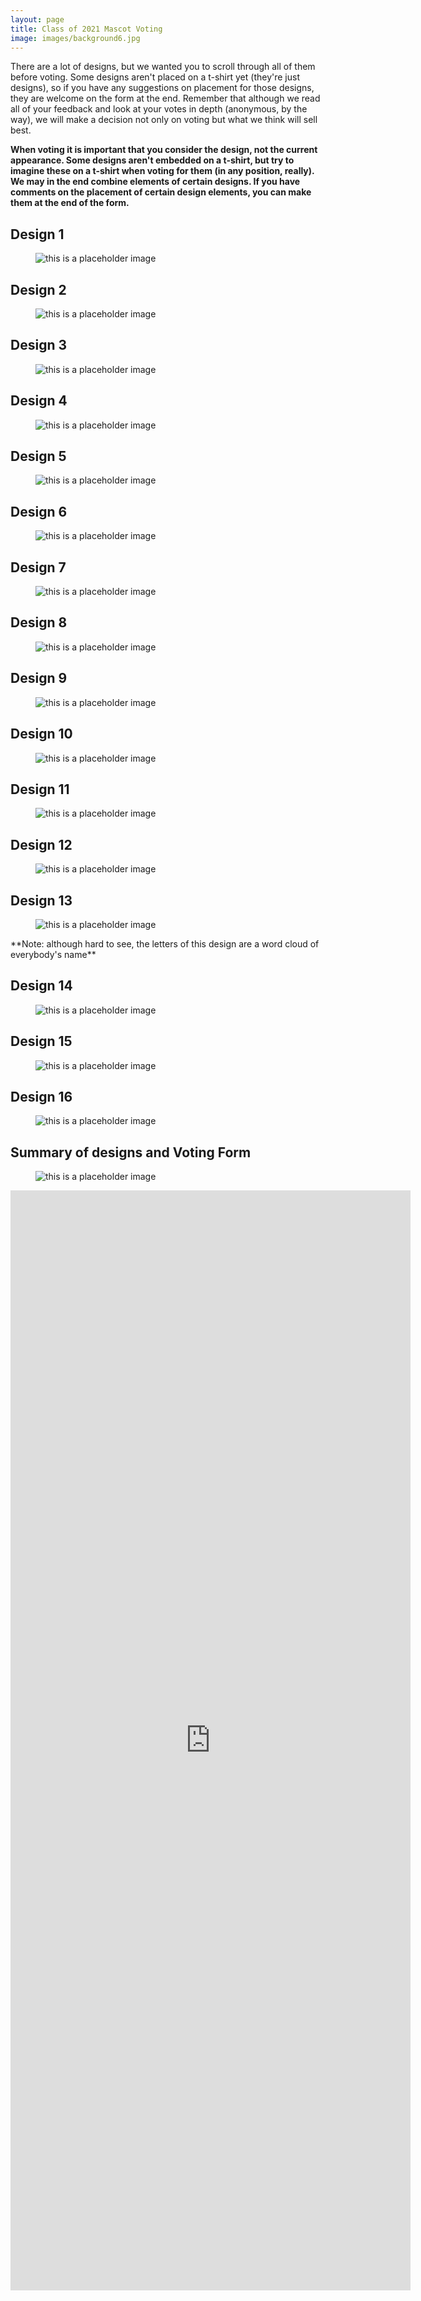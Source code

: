 ```yaml
---
layout: page
title: Class of 2021 Mascot Voting
image: images/background6.jpg
---
```

There are a lot of designs, but we wanted you to scroll through all of them before voting. Some designs aren't placed on a t-shirt yet (they're just designs), so if you have any suggestions on placement for those designs, they are welcome on the form at the end. Remember that although we read all of your feedback and look at your votes in depth (anonymous, by the way), we will make a decision not only on voting but what we think will sell best.

**When voting it is important that you consider the design, not the current appearance. Some designs aren't embedded on a t-shirt, but try to imagine these on a t-shirt when voting for them (in any position, really). We may in the end combine elements of certain designs. If you have comments on the placement of certain design elements, you can make them at the end of the form.**

## Design 1
<figure>
  <img src="/images/T-shirt designs (1).png" alt="this is a placeholder image">
</figure>

## Design 2
<figure>
  <img src="/images/T-shirt designs (2).png" alt="this is a placeholder image">
</figure>

## Design 3
<figure>
  <img src="/images/T-shirt designs (3).png" alt="this is a placeholder image">
</figure>

## Design 4
<figure>
  <img src="/images/T-shirt designs (4).png" alt="this is a placeholder image">
</figure>

## Design 5
<figure>
  <img src="/images/T-shirt designs (5).png" alt="this is a placeholder image">
</figure>

## Design 6
<figure>
  <img src="/images/T-shirt designs (6).png" alt="this is a placeholder image">
</figure>

## Design 7
<figure>
  <img src="/images/T-shirt designs (7).png" alt="this is a placeholder image">
</figure>

## Design 8
<figure>
  <img src="/images/T-shirt designs (9).png" alt="this is a placeholder image">
</figure>

## Design 9
<figure>
  <img src="/images/T-shirt designs (10).png" alt="this is a placeholder image">
</figure>

## Design 10
<figure>
  <img src="/images/T-shirt designs (11).png" alt="this is a placeholder image">
</figure>

## Design 11
<figure>
  <img src="/images/T-shirt designs (12).png" alt="this is a placeholder image">
</figure>

## Design 12
<figure>
  <img src="/images/T-shirt designs (13).png" alt="this is a placeholder image">
</figure>

## Design 13
<figure>
  <img src="/images/T-shirt designs (14).png" alt="this is a placeholder image">
</figure>
**Note: although hard to see, the letters of this design are a word cloud of everybody's name**

## Design 14
<figure>
  <img src="/images/T-shirt designs (15).png" alt="this is a placeholder image">
</figure>

## Design 15
<figure>
  <img src="/images/T-shirt designs (16).png" alt="this is a placeholder image">
</figure>

## Design 16
<figure>
  <img src="/images/T-shirt designs (17).png" alt="this is a placeholder image">
</figure>

## Summary of designs and Voting Form
<figure>
  <img src="/images/T-shirt designs (18).png" alt="this is a placeholder image">
</figure>

<iframe src="https://docs.google.com/forms/d/e/1FAIpQLScGLJRodArLCPB_XBpoJ8eGU8JbMu0uAY8ECpahgZtKdFGWiA/viewform?embedded=true" width="640" height="1760" frameborder="0" marginheight="0" marginwidth="0">Loading…</iframe>

